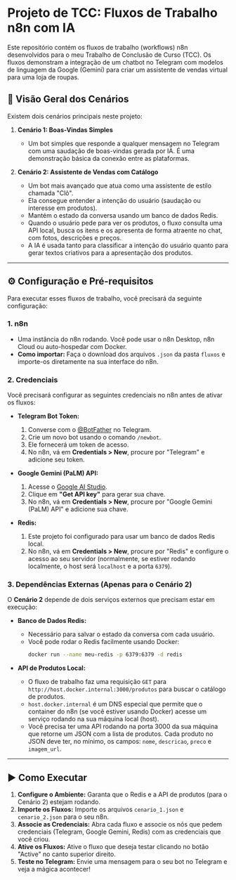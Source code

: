 # Projeto de TCC: Fluxos de Trabalho n8n com IA

Este repositório contém os fluxos de trabalho (workflows) n8n desenvolvidos para o meu Trabalho de Conclusão de Curso (TCC). Os fluxos demonstram a integração de um chatbot no Telegram com modelos de linguagem da Google (Gemini) para criar um assistente de vendas virtual para uma loja de roupas.

## 📌 Visão Geral dos Cenários

Existem dois cenários principais neste projeto:

1.  **Cenário 1: Boas-Vindas Simples**
    *   Um bot simples que responde a qualquer mensagem no Telegram com uma saudação de boas-vindas gerada por IA. É uma demonstração básica da conexão entre as plataformas.

2.  **Cenário 2: Assistente de Vendas com Catálogo**
    *   Um bot mais avançado que atua como uma assistente de estilo chamada "Clô".
    *   Ela consegue entender a intenção do usuário (saudação ou interesse em produtos).
    *   Mantém o estado da conversa usando um banco de dados Redis.
    *   Quando o usuário pede para ver os produtos, o fluxo consulta uma API local, busca os itens e os apresenta de forma atraente no chat, com fotos, descrições e preços.
    *   A IA é usada tanto para classificar a intenção do usuário quanto para gerar textos criativos para a apresentação dos produtos.

---

## ⚙️ Configuração e Pré-requisitos

Para executar esses fluxos de trabalho, você precisará da seguinte configuração:

### 1. n8n

*   Uma instância do n8n rodando. Você pode usar o n8n Desktop, n8n Cloud ou auto-hospedar com Docker.
*   **Como importar:** Faça o download dos arquivos `.json` da pasta `fluxos` e importe-os diretamente na sua interface do n8n.

### 2. Credenciais

Você precisará configurar as seguintes credenciais no n8n antes de ativar os fluxos:

*   **Telegram Bot Token:**
    1.  Converse com o [@BotFather](https://t.me/BotFather) no Telegram.
    2.  Crie um novo bot usando o comando `/newbot`.
    3.  Ele fornecerá um token de acesso.
    4.  No n8n, vá em **Credentials > New**, procure por "Telegram" e adicione seu token.

*   **Google Gemini (PaLM) API:**
    1.  Acesse o [Google AI Studio](https://aistudio.google.com/).
    2.  Clique em **"Get API key"** para gerar sua chave.
    3.  No n8n, vá em **Credentials > New**, procure por "Google Gemini (PaLM) API" e adicione sua chave.

*   **Redis:**
    1.  Este projeto foi configurado para usar um banco de dados Redis local.
    2.  No n8n, vá em **Credentials > New**, procure por "Redis" e configure o acesso ao seu servidor (normalmente, se estiver rodando localmente, o host será `localhost` e a porta `6379`).

### 3. Dependências Externas (Apenas para o Cenário 2)

O **Cenário 2** depende de dois serviços externos que precisam estar em execução:

*   **Banco de Dados Redis:**
    *   Necessário para salvar o estado da conversa com cada usuário.
    *   Você pode rodar o Redis facilmente usando Docker:
        ```bash
        docker run --name meu-redis -p 6379:6379 -d redis
        ```

*   **API de Produtos Local:**
    *   O fluxo de trabalho faz uma requisição `GET` para `http://host.docker.internal:3000/produtos` para buscar o catálogo de produtos.
    *   `host.docker.internal` é um DNS especial que permite que o container do n8n (se você estiver usando Docker) acesse um serviço rodando na sua máquina local (host).
    *   Você precisa ter uma API rodando na porta 3000 da sua máquina que retorne um JSON com a lista de produtos. Cada produto no JSON deve ter, no mínimo, os campos: `nome`, `descricao`, `preco` e `imagem_url`.

---

## ▶️ Como Executar

1.  **Configure o Ambiente:** Garanta que o Redis e a API de produtos (para o Cenário 2) estejam rodando.
2.  **Importe os Fluxos:** Importe os arquivos `cenario_1.json` e `cenario_2.json` para o seu n8n.
3.  **Associe as Credenciais:** Abra cada fluxo e associe os nós que pedem credenciais (Telegram, Google Gemini, Redis) com as credenciais que você criou.
4.  **Ative os Fluxos:** Ative o fluxo que deseja testar clicando no botão "Active" no canto superior direito.
5.  **Teste no Telegram:** Envie uma mensagem para o seu bot no Telegram e veja a mágica acontecer!